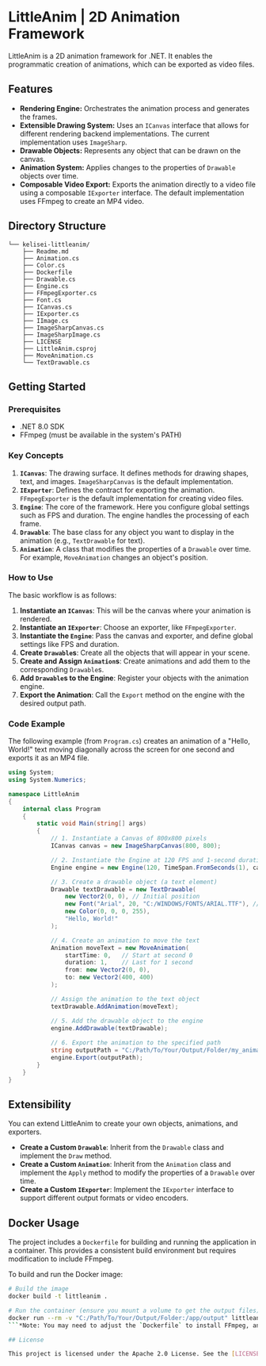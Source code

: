 # LittleAnim | 2D Animation Framework

LittleAnim is a 2D animation framework for .NET. It enables the programmatic creation of animations, which can be exported as video files.

## Features

*   **Rendering Engine:** Orchestrates the animation process and generates the frames.
*   **Extensible Drawing System:** Uses an `ICanvas` interface that allows for different rendering backend implementations. The current implementation uses `ImageSharp`.
*   **Drawable Objects:** Represents any object that can be drawn on the canvas.
*   **Animation System:** Applies changes to the properties of `Drawable` objects over time.
*   **Composable Video Export:** Exports the animation directly to a video file using a composable `IExporter` interface. The default implementation uses FFmpeg to create an MP4 video.

## Directory Structure

```
└── kelisei-littleanim/
    ├── Readme.md
    ├── Animation.cs
    ├── Color.cs
    ├── Dockerfile
    ├── Drawable.cs
    ├── Engine.cs
    ├── FFmpegExporter.cs
    ├── Font.cs
    ├── ICanvas.cs
    ├── IExporter.cs
    ├── IImage.cs
    ├── ImageSharpCanvas.cs
    ├── ImageSharpImage.cs
    ├── LICENSE
    ├── LittleAnim.csproj
    ├── MoveAnimation.cs
    └── TextDrawable.cs
```

## Getting Started

### Prerequisites

*   .NET 8.0 SDK
*   FFmpeg (must be available in the system's PATH)

### Key Concepts

1.  **`ICanvas`**: The drawing surface. It defines methods for drawing shapes, text, and images. `ImageSharpCanvas` is the default implementation.
2.  **`IExporter`**: Defines the contract for exporting the animation. `FFmpegExporter` is the default implementation for creating video files.
3.  **`Engine`**: The core of the framework. Here you configure global settings such as FPS and duration. The engine handles the processing of each frame.
4.  **`Drawable`**: The base class for any object you want to display in the animation (e.g., `TextDrawable` for text).
5.  **`Animation`**: A class that modifies the properties of a `Drawable` over time. For example, `MoveAnimation` changes an object's position.

### How to Use

The basic workflow is as follows:

1.  **Instantiate an `ICanvas`**: This will be the canvas where your animation is rendered.
2.  **Instantiate an `IExporter`**: Choose an exporter, like `FFmpegExporter`.
3.  **Instantiate the `Engine`**: Pass the canvas and exporter, and define global settings like FPS and duration.
4.  **Create `Drawable`s**: Create all the objects that will appear in your scene.
5.  **Create and Assign `Animation`s**: Create animations and add them to the corresponding `Drawable`s.
6.  **Add `Drawable`s to the Engine**: Register your objects with the animation engine.
7.  **Export the Animation**: Call the `Export` method on the engine with the desired output path.

### Code Example

The following example (from `Program.cs`) creates an animation of a "Hello, World!" text moving diagonally across the screen for one second and exports it as an MP4 file.

```csharp
using System;
using System.Numerics;

namespace LittleAnim
{
    internal class Program
    {
        static void Main(string[] args)
        {
            // 1. Instantiate a Canvas of 800x800 pixels
            ICanvas canvas = new ImageSharpCanvas(800, 800);

            // 2. Instantiate the Engine at 120 FPS and 1-second duration, using the FFmpegExporter
            Engine engine = new Engine(120, TimeSpan.FromSeconds(1), canvas, new FFmpegExporter());

            // 3. Create a drawable object (a text element)
            Drawable textDrawable = new TextDrawable(
                new Vector2(0, 0), // Initial position
                new Font("Arial", 20, "C:/WINDOWS/FONTS/ARIAL.TTF"), // Ensure the font path is valid
                new Color(0, 0, 0, 255),
                "Hello, World!"
            );

            // 4. Create an animation to move the text
            Animation moveText = new MoveAnimation(
                startTime: 0,   // Start at second 0
                duration: 1,    // Last for 1 second
                from: new Vector2(0, 0),
                to: new Vector2(400, 400)
            );

            // Assign the animation to the text object
            textDrawable.AddAnimation(moveText);

            // 5. Add the drawable object to the engine
            engine.AddDrawable(textDrawable);
            
            // 6. Export the animation to the specified path
            string outputPath = "C:/Path/To/Your/Output/Folder/my_animation.mp4";
            engine.Export(outputPath);
        }
    }
}
```

## Extensibility

You can extend LittleAnim to create your own objects, animations, and exporters.

*   **Create a Custom `Drawable`**: Inherit from the `Drawable` class and implement the `Draw` method.
*   **Create a Custom `Animation`**: Inherit from the `Animation` class and implement the `Apply` method to modify the properties of a `Drawable` over time.
*   **Create a Custom `IExporter`**: Implement the `IExporter` interface to support different output formats or video encoders.

## Docker Usage

The project includes a `Dockerfile` for building and running the application in a container. This provides a consistent build environment but requires modification to include FFmpeg.

To build and run the Docker image:

```bash
# Build the image
docker build -t littleanim .

# Run the container (ensure you mount a volume to get the output files)
docker run --rm -v "C:/Path/To/Your/Output/Folder:/app/output" littleanim
```*Note: You may need to adjust the `Dockerfile` to install FFmpeg, and update the font and output paths in `Program.cs` to function correctly within the container.*

## License

This project is licensed under the Apache 2.0 License. See the [LICENSE](LICENSE) file for details.
